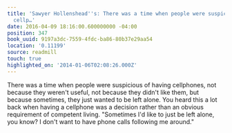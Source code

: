 ```yaml
---
title: 'Sawyer Hollenshead''s: There was a time when people were suspicious of having
  cellp…'
date: 2016-04-09 18:16:00.600000000 -04:00
position: 347
book_uuid: 9197a3dc-7559-4fdc-ba86-80b37e29aa54
location: '0.11199'
source: readmill
touch: true
highlighted_on: '2014-01-06T02:08:26.000Z'
---
```


There was a time when people were suspicious of having cellphones, not because they weren't useful, not because they didn't like them, but because sometimes, they just wanted to be left alone. You heard this a lot back when having a cellphone was a decision rather than an obvious requirement of competent living. "Sometimes I'd like to just be left alone, you know? I don't want to have phone calls following me around."